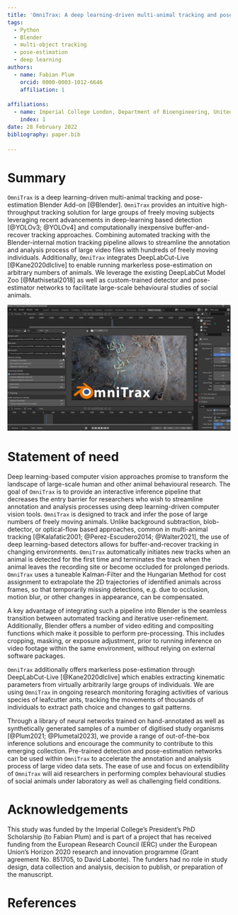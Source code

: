 ```yaml
---
title: 'OmniTrax: A deep learning-driven multi-animal tracking and pose-estimation add-on for Blender'
tags:
  - Python
  - Blender
  - multi-object tracking
  - pose-estimation
  - deep learning
authors:
  - name: Fabian Plum
    orcid: 0000-0003-1012-6646
    affiliation: 1

affiliations:
  - name: Imperial College London, Department of Bioengineering, United Kingdom
    index: 1
date: 28 February 2022
bibliography: paper.bib

---
```


# Summary


`OmniTrax` is a deep learning-driven multi-animal tracking and pose-estimation Blender Add-on [@Blender].
`OmniTrax` provides an intuitive high-throughput tracking solution for large groups of freely moving subjects leveraging
recent advancements in deep-learning based detection [@YOLOv3; @YOLOv4] and computationally inexpensive buffer-and-recover 
tracking approaches. Combining automated tracking with the Blender-internal motion tracking pipeline allows to streamline 
the annotation and analysis process of large video files with hundreds of freely moving individuals. Additionally, 
`OmniTrax` integrates DeepLabCut-Live [@Kane2020dlclive] to enable running markerless pose-estimation on arbitrary 
numbers of animals. We leverage the existing DeepLabCut Model Zoo [@Mathisetal2018] as well as custom-trained 
detector and pose-estimator networks to facilitate large-scale behavioural studies of social animals.

![OmniTrax user-interface.\label{fig:demo}](../images/omnitrax_demo_screen.jpg)

# Statement of need

Deep learning-based computer vision approaches promise to transform the landscape of large-scale human and other animal 
behavioural research. The goal of `OmniTrax` is to provide an interactive inference pipeline that decreases the entry barrier 
for researchers who wish to streamline annotation and analysis processes using deep learning-driven computer vision tools.
`OmniTrax` is designed to track and infer the pose of large numbers of freely moving animals. Unlike background
subtraction, blob-detector, or optical-flow based approaches, common in multi-animal tracking [@Kalafatic2001; 
@Perez-Escudero2014; @Walter2021], the use of deep learning-based detectors allows for buffer-and-recover tracking 
in changing environments. `OmniTrax` automatically initiates new tracks
when an animal is detected for the first time and terminates the track when the animal leaves the recording site or become occluded for 
prolonged periods. `OmniTrax` uses a tuneable Kalman-Filter and the Hungarian Method for cost assignment to extrapolate 
the 2D trajectories of identified animals across frames, so that temporarily missing detections, e.g. due to occlusion, 
motion blur, or other changes in appearance, can be compensated. 

A key advantage of integrating such a pipeline into Blender is the seamless transition between automated tracking and 
iterative user-refinement. Additionally, Blender offers a number of video editing and compositing functions which make 
it possible to perform pre-processing. This includes cropping, masking, or exposure adjustment, prior to running 
inference on video footage within the same environment, without relying on external software packages.

`OmniTrax` additionally offers markerless pose-estimation through DeepLabCut-Live [@Kane2020dlclive] which enables 
extracting kinematic parameters from virtually arbitrarily large groups of individuals. We are using `OmniTrax` in ongoing research 
monitoring foraging activities of various species of leafcutter ants, tracking the movements of thousands of 
individuals to extract path choice and changes to gait patterns.

Through a library of neural networks trained on hand-annotated as well as synthetically generated samples of a number of 
digitised study organisms [@Plum2021; @Plumetal2023], we provide a range of out-of-the-box inference solutions and encourage the community 
to contribute to this emerging collection. Pre-trained detection and pose-estimation networks can be used within `OmniTrax` 
to accelerate the annotation and analysis process of large video data sets. The ease of use and focus on extendibility 
of `OmniTrax` will aid researchers in performing complex behavioural studies of social animals under laboratory as well 
as challenging field conditions.

# Acknowledgements

This study was funded by the Imperial College’s President’s PhD Scholarship (to Fabian Plum) and is part of a project 
that has received funding from the European Research Council (ERC) under the European Union’s Horizon 2020 research 
and innovation programme (Grant agreement No. 851705, to David Labonte). The funders had no role in study design, data 
collection and analysis, decision to publish, or preparation of the manuscript.

# References
